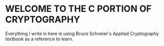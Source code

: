# WELCOME TO THE C PORTION OF CRYPTOGRAPHY

Everything I write in here is using Bruce Schneier's Applied Cryptography textbook
as a reference to learn.
